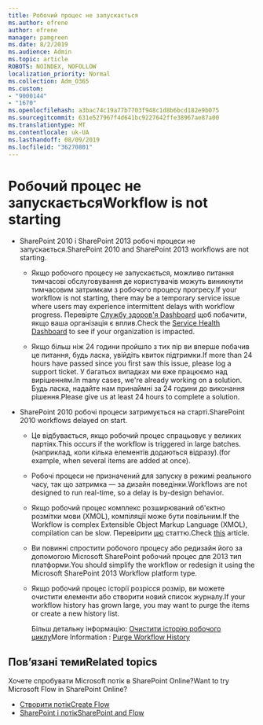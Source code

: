 ```yaml
---
title: Робочий процес не запускається
ms.author: efrene
author: efrene
manager: pamgreen
ms.date: 8/2/2019
ms.audience: Admin
ms.topic: article
ROBOTS: NOINDEX, NOFOLLOW
localization_priority: Normal
ms.collection: Adm_O365
ms.custom:
- "9000144"
- "1670"
ms.openlocfilehash: a3bac74c19a77b7703f948c1d8b6bcd182e9b075
ms.sourcegitcommit: 631e527967f4d641bc9227642ffe38967ae87a00
ms.translationtype: MT
ms.contentlocale: uk-UA
ms.lasthandoff: 08/09/2019
ms.locfileid: "36270801"
---
```

# <a name="workflow-is-not-starting"></a><span data-ttu-id="64c25-102">Робочий процес не запускається</span><span class="sxs-lookup"><span data-stu-id="64c25-102">Workflow is not starting</span></span>

- <span data-ttu-id="64c25-103">SharePoint 2010 і SharePoint 2013 робочі процеси не запускається.</span><span class="sxs-lookup"><span data-stu-id="64c25-103">SharePoint 2010 and SharePoint 2013 workflows are not starting.</span></span>

    - <span data-ttu-id="64c25-104">Якщо робочого процесу не запускається, можливо питання тимчасові обслуговування де користувачів можуть виникнути тимчасовим затримкам з робочого процесу прогресу.</span><span class="sxs-lookup"><span data-stu-id="64c25-104">If your workflow is not starting, there may be a temporary service issue where users may experience intermittent delays with workflow progress.</span></span> <span data-ttu-id="64c25-105">Перевірте [Службу здоров'я Dashboard](https:/admin.microsoft.com/AdminPortal/Home#/servicehealth) щоб побачити, якщо ваша організація є вплив.</span><span class="sxs-lookup"><span data-stu-id="64c25-105">Check the [Service Health Dashboard](https:/admin.microsoft.com/AdminPortal/Home#/servicehealth) to see if your organization is impacted.</span></span>

    - <span data-ttu-id="64c25-106">Якщо більш ніж 24 години пройшло з тих пір ви вперше побачив це питання, будь ласка, увійдіть квиток підтримки.</span><span class="sxs-lookup"><span data-stu-id="64c25-106">If more than 24 hours have passed since you first saw this issue, please log a support ticket.</span></span> <span data-ttu-id="64c25-107">У багатьох випадках ми вже працюємо над вирішенням.</span><span class="sxs-lookup"><span data-stu-id="64c25-107">In many cases, we're already working on a solution.</span></span> <span data-ttu-id="64c25-108">Будь ласка, надайте нам принаймні за 24 години до виконання рішення.</span><span class="sxs-lookup"><span data-stu-id="64c25-108">Please give us at least 24 hours to complete a solution.</span></span>

- <span data-ttu-id="64c25-109">SharePoint 2010 робочі процеси затримується на старті.</span><span class="sxs-lookup"><span data-stu-id="64c25-109">SharePoint 2010 workflows delayed on start.</span></span>

    - <span data-ttu-id="64c25-110">Це відбувається, якщо робочий процес спрацьовує у великих партіях.</span><span class="sxs-lookup"><span data-stu-id="64c25-110">This occurs if the workflow is triggered in large batches.</span></span> <span data-ttu-id="64c25-111">(наприклад, коли кілька елементів додаються відразу).</span><span class="sxs-lookup"><span data-stu-id="64c25-111">(for example, when several items are added at once).</span></span>

    - <span data-ttu-id="64c25-112">Робочі процеси не призначений для запуску в режимі реального часу, так що затримка — за дизайн поведінки.</span><span class="sxs-lookup"><span data-stu-id="64c25-112">Workflows are not designed to run real-time, so a delay is by-design behavior.</span></span>

   -  <span data-ttu-id="64c25-113">Якщо робочий процес комплекс розширюваний об'єктно розмітки мови (XMOL), компіляції може бути повільним.</span><span class="sxs-lookup"><span data-stu-id="64c25-113">If the Workflow is complex Extensible Object Markup Language (XMOL), compilation can be slow.</span></span> <span data-ttu-id="64c25-114">Перевірити [цю](https://support.microsoft.com/en-us/kb/3043697) статтю.</span><span class="sxs-lookup"><span data-stu-id="64c25-114">Check [this](https://support.microsoft.com/en-us/kb/3043697) article.</span></span>

    - <span data-ttu-id="64c25-115">Ви повинні спростити робочого процесу або редизайн його за допомогою Microsoft SharePoint робочий процес для 2013 тип платформи.</span><span class="sxs-lookup"><span data-stu-id="64c25-115">You should simplify the workflow or redesign it using the Microsoft SharePoint 2013 Workflow platform type.</span></span>

    - <span data-ttu-id="64c25-116">Якщо робочий процес історії розрісся розмір, ви можете очистити елементи або створити новий список журналу.</span><span class="sxs-lookup"><span data-stu-id="64c25-116">If your workflow history has grown large, you may want to purge the items or create a new history list.</span></span>

        <span data-ttu-id="64c25-117">Більш детальну інформацію: [Очистити історію робочого циклу](https://blogs.technet.microsoft.com/marj/2015/08/07/sharepoint-2010-workflows-best-practice-purge-workflow-history-list-items/)</span><span class="sxs-lookup"><span data-stu-id="64c25-117">More Information : [Purge Workflow History](https://blogs.technet.microsoft.com/marj/2015/08/07/sharepoint-2010-workflows-best-practice-purge-workflow-history-list-items/)</span></span>


## <a name="related-topics"></a><span data-ttu-id="64c25-118">Пов’язані теми</span><span class="sxs-lookup"><span data-stu-id="64c25-118">Related topics</span></span>
<span data-ttu-id="64c25-119">Хочете спробувати Microsoft потік в SharePoint Online?</span><span class="sxs-lookup"><span data-stu-id="64c25-119">Want to try Microsoft Flow in SharePoint Online?</span></span>
- [<span data-ttu-id="64c25-120">Створити потік</span><span class="sxs-lookup"><span data-stu-id="64c25-120">Create Flow</span></span>](https://support.office.com/article/Create-a-flow-for-a-list-or-library-in-SharePoint-Online-or-OneDrive-for-Business-a9c3e03b-0654-46af-a254-20252e580d01) 
- [<span data-ttu-id="64c25-121">SharePoint і потік</span><span class="sxs-lookup"><span data-stu-id="64c25-121">SharePoint and Flow</span></span>](https://flow.microsoft.com/blog/sharepoint-and-flow/) 


